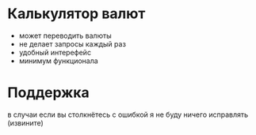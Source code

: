 # Калькулятор валют
- может переводить валюты
- не делает запросы каждый раз
- удобный интерефейс
- минимум функционала
# Поддержка
в случаи если вы столкнётесь с ошибкой я не буду ничего исправлять (извините)
